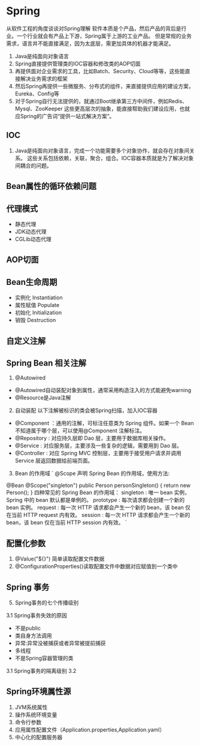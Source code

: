 # Spring

从软件工程的角度谈谈对Spring理解 软件本质是个产品，然后产品的背后是行业。一个行业就会有产品上下游，Spring属于上游的工业产品。 但是常规的业务需求，语言并不能直接满足，因为太底层，需更加具体的机器才能满足。

1. Java是纯面向对象语言
2. Spring直接提供管理类的IOC容器和修改类的AOP切面
3. 再提供面对企业需求的工具，比如Batch、Security、Cloud等等，这些能直接解决业务需求的框架
4. 然后Spring再提供一些微服务、分布式的组件，来直接提供应用的建设方案，Eureka、Config等
5. 对于Spring自行无法提供的，就通过Boot继承第三方中间件，例如Redis、Mysql、ZooKeeper 这些更高层次的抽象，能直接帮助我们建设应用，也就应Spring的广告词“提供一站式解决方案”。

## IOC
1. Java是纯面向对象语言，完成一个功能需要多个对象协作，就会存在对象间关系。 这些关系包括依赖，关联，聚合，组合。IOC容器本质就是为了解决对象间耦合的问题。

## Bean属性的循环依赖问题 

## 代理模式
- 静态代理
- JDK动态代理
- CGLib动态代理

## AOP切面

## Bean生命周期
- 实例化 Instantiation
- 属性赋值 Populate
- 初始化 Initialization
- 销毁 Destruction
## 自定义注解

## Spring Bean 相关注解
1. @Autowired
- @Autowired自动装配对象到属性，通常采用构造注入的方式能避免warning
- @Resource是Java注解
2. 自动装配
以下注解被标识的类会被Spring扫描，加入IOC容器
- @Component ：通用的注解，可标注任意类为 Spring 组件。如果一个 Bean 不知道属于哪个层，可以使用@Component 注解标注。
- @Repository : 对应持久层即 Dao 层，主要用于数据库相关操作。
- @Service : 对应服务层，主要涉及一些复杂的逻辑，需要用到 Dao 层。
- @Controller : 对应 Spring MVC 控制层，主要用于接受用户请求并调用 Service 层返回数据给前端页面。 
3. Bean 的作用域
`
@Scope
声明 Spring Bean 的作用域，使用方法:

@Bean
@Scope("singleton")
   public Person personSingleton() {
   return new Person();
}
四种常见的 Spring Bean 的作用域：
singleton : 唯一 bean 实例，Spring 中的 bean 默认都是单例的。
prototype : 每次请求都会创建一个新的 bean 实例。
request : 每一次 HTTP 请求都会产生一个新的 bean，该 bean 仅在当前 HTTP request 内有效。
session : 每一次 HTTP 请求都会产生一个新的 bean，该 bean 仅在当前 HTTP session 内有效。
`

## 配置化参数
1. @Value("${}") 简单读取配置文件数据
2. @ConfigurationProperties()读取配置文件中数据对应赋值到一个类中




   
## Spring 事务
5. Spring事务的七个传播级别

3.1 Spring事务失效的原因
- 不是public
- 类自身方法调用
- 异常:异常没被捕获或者异常被提前捕获
- 多线程
- 不是Spring容器管理的类

3.1 Spring事务的隔离级别 3.2  

## Spring环境属性源
1. JVM系统属性
2. 操作系统环境变量
3. 命令行参数
4. 应用属性配置文件（Application.properties,Application.yaml）
5. 中心化的配置服务器






